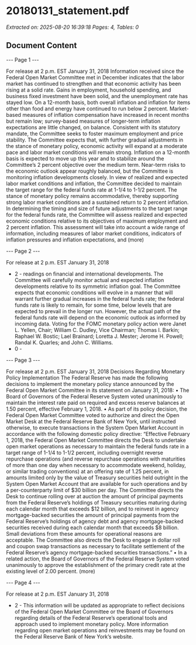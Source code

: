 # 20180131_statement.pdf

*Extracted on: 2025-08-20 16:39:18*
*Pages: 4, Tables: 0*

## Document Content

--- Page 1 ---

For release at 2 p.m. EST January 31, 2018
Information received since the Federal Open Market Committee met in December
indicates that the labor market has continued to strengthen and that economic activity has
been rising at a solid rate. Gains in employment, household spending, and business fixed
investment have been solid, and the unemployment rate has stayed low. On a 12-month
basis, both overall inflation and inflation for items other than food and energy have
continued to run below 2 percent. Market-based measures of inflation compensation
have increased in recent months but remain low; survey-based measures of longer-term
inflation expectations are little changed, on balance.
Consistent with its statutory mandate, the Committee seeks to foster maximum
employment and price stability. The Committee expects that, with further gradual
adjustments in the stance of monetary policy, economic activity will expand at a
moderate pace and labor market conditions will remain strong. Inflation on a 12-month
basis is expected to move up this year and to stabilize around the Committee’s 2 percent
objective over the medium term. Near-term risks to the economic outlook appear roughly
balanced, but the Committee is monitoring inflation developments closely.
In view of realized and expected labor market conditions and inflation, the
Committee decided to maintain the target range for the federal funds rate at 1-1/4 to
1-1/2 percent. The stance of monetary policy remains accommodative, thereby
supporting strong labor market conditions and a sustained return to 2 percent inflation.
In determining the timing and size of future adjustments to the target range for the
federal funds rate, the Committee will assess realized and expected economic conditions
relative to its objectives of maximum employment and 2 percent inflation. This
assessment will take into account a wide range of information, including measures of
labor market conditions, indicators of inflation pressures and inflation expectations, and
(more)

--- Page 2 ---

For release at 2 p.m. EST January 31, 2018
- 2 -
readings on financial and international developments. The Committee will carefully
monitor actual and expected inflation developments relative to its symmetric inflation
goal. The Committee expects that economic conditions will evolve in a manner that will
warrant further gradual increases in the federal funds rate; the federal funds rate is likely
to remain, for some time, below levels that are expected to prevail in the longer run.
However, the actual path of the federal funds rate will depend on the economic outlook as
informed by incoming data.
Voting for the FOMC monetary policy action were Janet L. Yellen, Chair;
William C. Dudley, Vice Chairman; Thomas I. Barkin; Raphael W. Bostic; Lael
Brainard; Loretta J. Mester; Jerome H. Powell; Randal K. Quarles; and John C. Williams.
- 0 -

--- Page 3 ---

For release at 2 p.m. EST January 31, 2018
Decisions Regarding Monetary Policy Implementation
The Federal Reserve has made the following decisions to implement the monetary policy stance
announced by the Federal Open Market Committee in its statement on January 31, 2018:
• The Board of Governors of the Federal Reserve System voted unanimously to maintain
the interest rate paid on required and excess reserve balances at 1.50 percent, effective
February 1, 2018.
• As part of its policy decision, the Federal Open Market Committee voted to authorize and
direct the Open Market Desk at the Federal Reserve Bank of New York, until instructed
otherwise, to execute transactions in the System Open Market Account in accordance
with the following domestic policy directive:
“Effective February 1, 2018, the Federal Open Market Committee directs the
Desk to undertake open market operations as necessary to maintain the federal
funds rate in a target range of 1-1/4 to 1-1/2 percent, including overnight reverse
repurchase operations (and reverse repurchase operations with maturities of more
than one day when necessary to accommodate weekend, holiday, or similar
trading conventions) at an offering rate of 1.25 percent, in amounts limited only
by the value of Treasury securities held outright in the System Open Market
Account that are available for such operations and by a per-counterparty limit of
$30 billion per day.
The Committee directs the Desk to continue rolling over at auction the amount of
principal payments from the Federal Reserve’s holdings of Treasury securities
maturing during each calendar month that exceeds $12 billion, and to reinvest in
agency mortgage-backed securities the amount of principal payments from the
Federal Reserve’s holdings of agency debt and agency mortgage-backed
securities received during each calendar month that exceeds $8 billion. Small
deviations from these amounts for operational reasons are acceptable.
The Committee also directs the Desk to engage in dollar roll and coupon swap
transactions as necessary to facilitate settlement of the Federal Reserve’s agency
mortgage-backed securities transactions.”
• In a related action, the Board of Governors of the Federal Reserve System voted
unanimously to approve the establishment of the primary credit rate at the existing level
of 2.00 percent.
(more)

--- Page 4 ---

For release at 2 p.m. EST January 31, 2018
- 2 -
This information will be updated as appropriate to reflect decisions of the Federal Open Market
Committee or the Board of Governors regarding details of the Federal Reserve’s operational
tools and approach used to implement monetary policy.
More information regarding open market operations and reinvestments may be found on the
Federal Reserve Bank of New York’s website.
